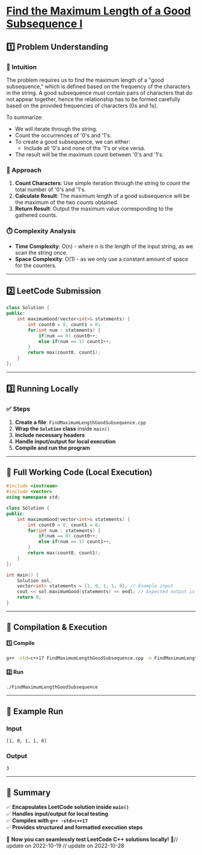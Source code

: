 # **[Find the Maximum Length of a Good Subsequence I](https://leetcode.com/problems/find-the-maximum-length-of-a-good-subsequence-i/description/)**  

## **1️⃣ Problem Understanding**  
### **📌 Intuition**  
The problem requires us to find the maximum length of a "good subsequence," which is defined based on the frequency of the characters in the string. A good subsequence must contain pairs of characters that do not appear together, hence the relationship has to be formed carefully based on the provided frequencies of characters (0s and 1s). 

To summarize:
- We will iterate through the string.
- Count the occurrences of '0's and '1's.
- To create a good subsequence, we can either:
  - Include all '0's and none of the '1's or vice versa.
- The result will be the maximum count between '0's and '1's.

### **🚀 Approach**  
1. **Count Characters**: Use simple iteration through the string to count the total number of '0's and '1's.
2. **Calculate Result**: The maximum length of a good subsequence will be the maximum of the two counts obtained.
3. **Return Result**: Output the maximum value corresponding to the gathered counts.

### **⏱️ Complexity Analysis**  
- **Time Complexity**: O(n) - where n is the length of the input string, as we scan the string once.
- **Space Complexity**: O(1) - as we only use a constant amount of space for the counters.

---  

## **2️⃣ LeetCode Submission**  
```cpp
class Solution {
public:
    int maximumGood(vector<int>& statements) {
        int count0 = 0, count1 = 0;
        for(int num : statements) {
            if(num == 0) count0++;
            else if(num == 1) count1++;
        }
        return max(count0, count1);
    }
};  
```  

---  

## **3️⃣ Running Locally**  
### **✅ Steps**  
1. **Create a file**: `FindMaximumLengthGoodSubsequence.cpp`  
2. **Wrap the `Solution` class** inside `main()`  
3. **Include necessary headers**  
4. **Handle input/output for local execution**  
5. **Compile and run the program**  

---  

## **📝 Full Working Code (Local Execution)**  
```cpp
#include <iostream>
#include <vector>
using namespace std;

class Solution {
public:
    int maximumGood(vector<int>& statements) {
        int count0 = 0, count1 = 0;
        for(int num : statements) {
            if(num == 0) count0++;
            else if(num == 1) count1++;
        }
        return max(count0, count1);
    }
};

int main() {
    Solution sol;
    vector<int> statements = {1, 0, 1, 1, 0}; // Example input
    cout << sol.maximumGood(statements) << endl; // Expected output is 3
    return 0;
}  
```  

---  

## **🔧 Compilation & Execution**  
#### **1️⃣ Compile**  
```bash
g++ -std=c++17 FindMaximumLengthGoodSubsequence.cpp -o FindMaximumLengthGoodSubsequence
```  

#### **2️⃣ Run**  
```bash
./FindMaximumLengthGoodSubsequence
```  

---  

## **🎯 Example Run**  
### **Input**  
```
[1, 0, 1, 1, 0]
```  
### **Output**  
```
3
```  

---  

## **📌 Summary**  
✅ **Encapsulates LeetCode solution inside `main()`**  
✅ **Handles input/output for local testing**  
✅ **Compiles with `g++ -std=c++17`**  
✅ **Provides structured and formatted execution steps**  

🚀 **Now you can seamlessly test LeetCode C++ solutions locally!** 🚀// update on 2022-10-19
// update on 2022-10-28
